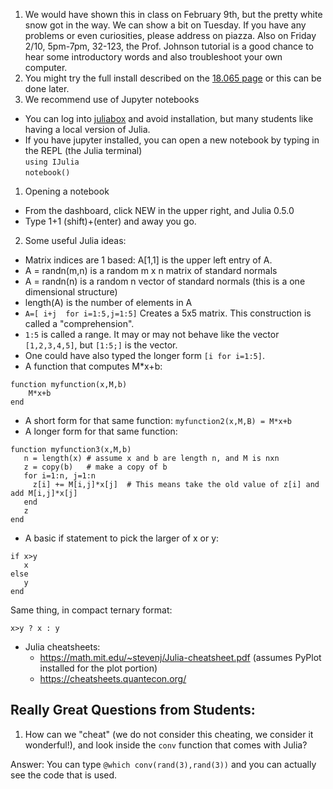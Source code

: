 1. We would have shown this in class on February 9th, but the pretty white snow got in the way.  We can show a bit on Tuesday.
If you have any problems or even curiosities, please address on piazza. Also on Friday 2/10, 5pm-7pm, 32-123, the Prof. Johnson tutorial is a good
chance to hear some introductory words and also troubleshoot your own computer.
1. You might try the full install described on the [18.065 page](https://github.com/SimonDanisch/MIT18065) or this can be done later.
1. We recommend use of Jupyter notebooks
  * You can log into [juliabox](http://www.juliabox.org) and avoid installation, but many students like having a local version of Julia.
  * If you have jupyter installed, you can open a new notebook by typing in the REPL (the Julia terminal) <br>
     `using IJulia` <br>
     `notebook()`
1. Opening a notebook
  * From the dashboard, click NEW in the upper right, and Julia 0.5.0
  * Type 1+1 (shift)+(enter) and away you go.
2. Some useful Julia ideas:
  * Matrix indices are 1 based: A[1,1] is the upper left entry of A.
  * A = randn(m,n) is a random m x n matrix of standard normals
  * A = randn(n) is a random n vector of standard normals (this is a one dimensional structure)
  * length(A) is the number of elements in A
  * `A=[ i+j  for i=1:5,j=1:5]`  Creates a 5x5 matrix.  This construction is called a "comprehension".
  * `1:5` is called a range.  It may or may not behave like the vector `[1,2,3,4,5]`, but `[1:5;]` is the vector.
  * One could have also typed the longer form `[i for i=1:5]`.
  * A function that computes M*x+b:
  ```
  function myfunction(x,M,b)
      M*x+b
  end
  ```
  * A short form for that same function:
  `myfunction2(x,M,B) = M*x+b`
  * A longer form for that same function:
  ```
  function myfunction3(x,M,b)
     n = length(x) # assume x and b are length n, and M is nxn
     z = copy(b)   # make a copy of b
     for i=1:n, j=1:n
       z[i] += M[i,j]*x[j]  # This means take the old value of z[i] and add M[i,j]*x[j]
     end
     z
  end
  ```
  * A basic if statement to pick the larger of x or y:
  ```
  if x>y
     x
  else
     y
  end
  ```
  Same thing, in compact ternary format:
  ```
  x>y ? x : y
  ```
    
      
  * Julia cheatsheets:
     * https://math.mit.edu/~stevenj/Julia-cheatsheet.pdf  (assumes PyPlot installed for the plot portion)
     * https://cheatsheets.quantecon.org/
 
  
  
 ##  Really Great Questions from Students:
  
  1. How can we "cheat" (we do not consider this cheating, we consider it wonderful!),
  and look inside the `conv` function that comes with Julia?
  
  Answer: You can type `@which conv(rand(3),rand(3))` and you can actually see the code 
  that is used.
